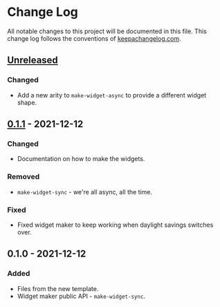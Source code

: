 # Change Log
All notable changes to this project will be documented in this file. This change log follows the conventions of [keepachangelog.com](http://keepachangelog.com/).

## [Unreleased]
### Changed
- Add a new arity to `make-widget-async` to provide a different widget shape.

## [0.1.1] - 2021-12-12
### Changed
- Documentation on how to make the widgets.

### Removed
- `make-widget-sync` - we're all async, all the time.

### Fixed
- Fixed widget maker to keep working when daylight savings switches over.

## 0.1.0 - 2021-12-12
### Added
- Files from the new template.
- Widget maker public API - `make-widget-sync`.

[Unreleased]: https://github.com/your-name/cardlimit/compare/0.1.1...HEAD
[0.1.1]: https://github.com/your-name/cardlimit/compare/0.1.0...0.1.1
